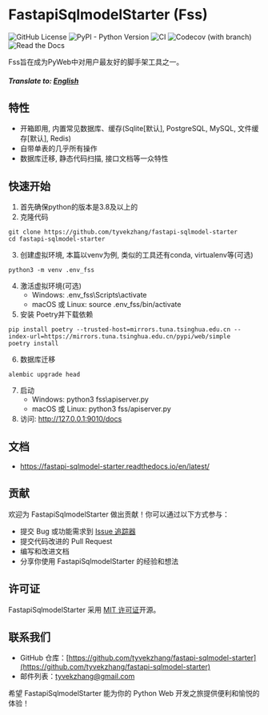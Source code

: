 # FastapiSqlmodelStarter (Fss)

![GitHub License](https://img.shields.io/github/license/tyvekzhang/fastapi-sqlmodel-starter)
![PyPI - Python Version](https://img.shields.io/pypi/pyversions/fastapi-sqlmodel-starter)
![CI](https://img.shields.io/github/actions/workflow/status/tyvekzhang/fastapi-sqlmodel-starter/ci.yaml)
![Codecov (with branch)](https://img.shields.io/codecov/c/github/tyvekzhang/fastapi-sqlmodel-starter/dev)
![Read the Docs](https://img.shields.io/readthedocs/fastapi-sqlmodel-starter)

Fss旨在成为PyWeb中对用户最友好的脚手架工具之一。

##### Translate to: [English](docs/README_en.md)
## 特性

- 开箱即用, 内置常见数据库、缓存(Sqlite[默认], PostgreSQL, MySQL, 文件缓存[默认], Redis)
- 自带单表的几乎所有操作
- 数据库迁移, 静态代码扫描, 接口文档等一众特性

## 快速开始
1. 首先确保python的版本是3.8及以上的
2. 克隆代码
```shell
git clone https://github.com/tyvekzhang/fastapi-sqlmodel-starter
cd fastapi-sqlmodel-starter
```
3. 创建虚拟环境, 本篇以venv为例, 类似的工具还有conda, virtualenv等(可选)
```shell
python3 -m venv .env_fss
```
4. 激活虚拟环境(可选)
    - Windows: .env_fss\Scripts\activate
    - macOS 或 Linux: source .env_fss/bin/activate
5. 安装 Poetry并下载依赖
```shell
pip install poetry --trusted-host=mirrors.tuna.tsinghua.edu.cn --index-url=https://mirrors.tuna.tsinghua.edu.cn/pypi/web/simple
poetry install
```
6. 数据库迁移
```shell
alembic upgrade head
```
7. 启动
   - Windows: python3 fss\apiserver.py
   - macOS 或 Linux: python3 fss/apiserver.py
8. 访问: http://127.0.0.1:9010/docs
## 文档
- https://fastapi-sqlmodel-starter.readthedocs.io/en/latest/
## 贡献

欢迎为 FastapiSqlmodelStarter 做出贡献！你可以通过以下方式参与：

- 提交 Bug 或功能需求到 [Issue 追踪器](https://github.com/tyvekzhang/fastapi-sqlmodel-starter/issues)
- 提交代码改进的 Pull Request
- 编写和改进文档
- 分享你使用 FastapiSqlmodelStarter 的经验和想法

## 许可证

FastapiSqlmodelStarter 采用 [MIT 许可证](https://opensource.org/licenses/MIT)开源。

## 联系我们

- GitHub 仓库：[https://github.com/tyvekzhang/fastapi-sqlmodel-starter](https://github.com/tyvekzhang/fastapi-sqlmodel-starter)
- 邮件列表：[tyvekzhang@gmail.com](mailto:tyvekzhang@gmail.com)


希望 FastapiSqlmodelStarter 能为你的 Python Web 开发之旅提供便利和愉悦的体验！
